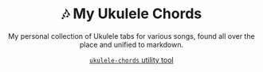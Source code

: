 <div align="center">
	<h1>🎶 My Ukulele Chords</h1>
	<p>
		My personal collection of Ukulele tabs for various songs, found all over the place and unified to markdown. 
	</p>
	<p>
    <a href="https://github.com/capevace/ukulele-chords"><code>ukulele-chords</code> utility tool</a>
	</p>
</div>

<br>
